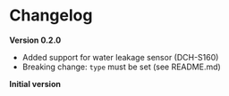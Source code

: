 # Changelog

**Version 0.2.0**

* Added support for water leakage sensor (DCH-S160)
* Breaking change: `type` must be set (see README.md)

**Initial version**

